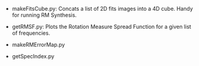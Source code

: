 * makeFitsCube.py:
    Concats a list of 2D fits images into a 4D cube. Handy for running RM Synthesis.
    
* getRMSF.py:
    Plots the Rotation Measure Spread Function for a given list of frequencies.
    
* makeRMErrorMap.py

* getSpecIndex.py
